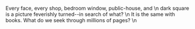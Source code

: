 Every face, every shop, bedroom window, public-house, and \n
dark square is a picture feverishly turned--in search of what? \n
It is the same with books. What do we seek through millions of pages? \n
